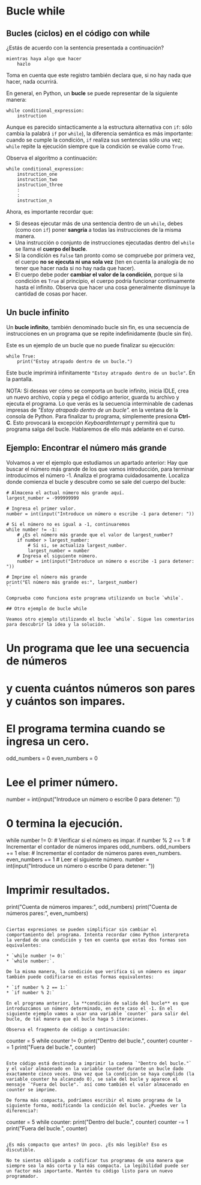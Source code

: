 # Bucle while

## Bucles (ciclos) en el código con while

¿Estás de acuerdo con la sentencia presentada a continuación?

```
mientras haya algo que hacer
    hazlo
```

Toma en cuenta que este registro también declara que, si no hay nada que hacer, nada ocurrirá.

En general, en Python, un **bucle** se puede representar de la siguiente manera:

```
while conditional_expression:
    instruction
```

Aunque es parecido sintacticamente a la estructura alternativa con `if`: sólo cambia la palabrá `if` por `while`), la diferencia semántica es más importante: cuando se cumple la condición, `if` realiza sus sentencias sólo una vez; `while` repite la ejecución siempre que la condición se evalúe como `True`.

Observa el algoritmo a continuación:

```
while conditional_expression:
    instruction_one
    instruction_two
    instruction_three
    :
    :
    instruction_n
```

Ahora, es importante recordar que:

* Si deseas ejecutar más de una sentencia dentro de un `while`, debes (como con `if`) poner **sangría** a todas las instrucciones de la misma manera.
* Una instrucción o conjunto de instrucciones ejecutadas dentro del `while` se llama el **cuerpo del bucle**.
* Si la condición es `False` tan pronto como se compruebe por primera vez, el cuerpo **no se ejecuta ni una sola vez** (ten en cuenta la analogía de no tener que hacer nada si no hay nada que hacer).
* El cuerpo debe poder **cambiar el valor de la condición**, porque si la condición es `True` al principio, el cuerpo podría funcionar continuamente hasta el infinito. Observa que hacer una cosa generalmente disminuye la cantidad de cosas por hacer.

## Un bucle infinito

Un **bucle infinito**, también denominado bucle sin fin, es una secuencia de instrucciones en un programa que se repite indefinidamente (bucle sin fin).

Este es un ejemplo de un bucle que no puede finalizar su ejecución:

```
while True:
    print("Estoy atrapado dentro de un bucle.")
```

Este bucle imprimirá infinitamente `"Estoy atrapado dentro de un bucle"`. En la pantalla.

NOTA: Si deseas ver cómo se comporta un bucle infinito, inicia IDLE, crea un nuevo archivo, copia y pega el código anterior, guarda tu archivo y ejecuta el programa. Lo que verás es la secuencia interminable de cadenas impresas de *"Estoy atrapado dentro de un bucle".* en la ventana de la consola de Python. Para finalizar tu programa, simplemente presiona **Ctrl-C**. Esto provocará la excepción *KeyboardInterrupt* y permitirá que tu programa salga del bucle. Hablaremos de ello más adelante en el curso.



## Ejemplo: Encontrar el número más grande

Volvamos a ver el ejemplo que estudiamos un apartado anterior: Hay que buscar el número más grande de los que vamos introducción, para terminar introducimos el número -1. Analiza el programa cuidadosamente. Localiza donde comienza el bucle  y descubre como se sale del cuerpo del bucle:

```
# Almacena el actual número más grande aquí.
largest_number = -999999999

# Ingresa el primer valor.
number = int(input("Introduce un número o escribe -1 para detener: "))

# Si el número no es igual a -1, continuaremos
while number != -1:
    # ¿Es el número más grande que el valor de largest_number?
    if number > largest_number:
        # Sí si, se actualiza largest_number.
        largest_number = number
    # Ingresa el siguiente número.
    number = int(input("Introduce un número o escribe -1 para detener: "))

# Imprime el número más grande
print("El número más grande es:", largest_number)
``

Comprueba como funciona este programa utilizando un bucle `while`.

## Otro ejemplo de bucle while

Veamos otro ejemplo utilizando el bucle `while`. Sigue los comentarios para descubrir la idea y la solución.

```
# Un programa que lee una secuencia de números
# y cuenta cuántos números son pares y cuántos son impares.
# El programa termina cuando se ingresa un cero.

odd_numbers = 0
even_numbers = 0

# Lee el primer número.
number = int(input("Introduce un número o escribe 0 para detener: "))

# 0 termina la ejecución.
while number != 0:
    # Verificar si el número es impar.
    if number % 2 == 1:
        # Incrementar el contador de números impares odd_numbers.
        odd_numbers += 1
    else:
        # Incrementar el contador de números pares even_numbers.
        even_numbers += 1
    # Leer el siguiente número.
    number = int(input("Introduce un número o escribe 0 para detener: "))

# Imprimir resultados.
print("Cuenta de números impares:", odd_numbers)
print("Cuenta de números pares:", even_numbers)
```

Ciertas expresiones se pueden simplificar sin cambiar el comportamiento del programa. Intenta recordar cómo Python interpreta la verdad de una condición y ten en cuenta que estas dos formas son equivalentes: 

* `while number != 0:` 
* `while number:`.

De la misma manera, la condición que verifica si un número es impar también puede codificarse en estas formas equivalentes:

* `if number % 2 == 1:` 
* `if number % 2:`

En el programa anterior, la **condición de salida del bucle** es que introduzcamos un número determinado, en este caso el -1. En el siguiente ejemplo vamos a usar una variable `counter` para salir del bucle, de tal manera que el bucle haga 5 iteraciones.

Observa el fragmento de código a continuación:

```
counter = 5
while counter != 0:
    print("Dentro del bucle.", counter)
    counter -= 1
print("Fuera del bucle.", counter)
```

Este código está destinado a imprimir la cadena `"Dentro del bucle."` y el valor almacenado en la variable counter durante un bucle dado exactamente cinco veces. Una vez que la condición se haya cumplido (la variable counter ha alcanzado 0), se sale del bucle y aparece el mensaje `"Fuera del bucle".` así como también el valor almacenado en counter se imprime.

De forma más compacta, podríamos escribir el mismo programa de la siguiente forma, modificando la condición del bucle. ¿Puedes ver la diferencia?:

```
counter = 5
while counter:
    print("Dentro del bucle.", counter)
    counter -= 1
print("Fuera del bucle.", counter)
```

¿Es más compacto que antes? Un poco. ¿Es más legible? Eso es discutible.

No te sientas obligado a codificar tus programas de una manera que siempre sea la más corta y la más compacta. La legibilidad puede ser un factor más importante. Mantén tu código listo para un nuevo programador. 

